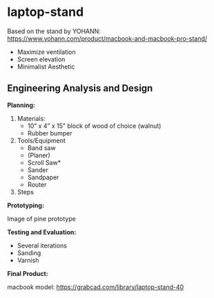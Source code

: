 # laptop-stand

Based on the stand by YOHANN: https://www.yohann.com/product/macbook-and-macbook-pro-stand/

- Maximize ventilation
- Screen elevation
- Minimalist Aesthetic

## Engineering Analysis and Design

**Planning:**

1. Materials:
   - 10” x 4” x 15" block of wood of choice (walnut)
   - Rubber bumper
2. Tools/Equipment
   - Band saw
   - (Planer)
   - Scroll Saw\*
   - Sander
   - Sandpaper
   - Router
3. Steps

**Prototyping:**

Image of pine prototype

**Testing and Evaluation:**

- Several iterations
- Sanding
- Varnish

**Final Product:**

macbook model: https://grabcad.com/library/laptop-stand-40
